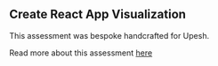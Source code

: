 ## Create React App Visualization

This assessment was bespoke handcrafted for Upesh.

Read more about this assessment [here](https://react.eogresources.com)
 